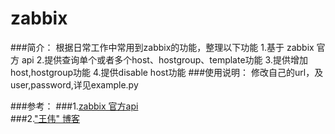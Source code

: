 zabbix
======

###简介：
		根据日常工作中常用到zabbix的功能，整理以下功能
		1.基于 zabbix 官方 api
		2.提供查询单个或者多个host、hostgroup、template功能
		3.提供增加host,hostgroup功能
		4.提供disable host功能
###使用说明：
		修改自己的url，及user,password,详见example.py
		
###参考：
###1.[zabbix 官方api](https://www.zabbix.com/documentation/2.0/manual/appendix/api/api)</br>
###2.["王伟" 博客](http://wangwei007.blog.51cto.com/68019/1249770)
